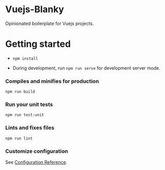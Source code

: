 # Vuejs-Blanky

Opinionated boilerplate for Vuejs projects. 

# Getting started 

* `npm install`

* During development, run `npm run serve` for development server mode. 

### Compiles and minifies for production
```
npm run build
```

### Run your unit tests
```
npm run test:unit
```

### Lints and fixes files
```
npm run lint
```

### Customize configuration
See [Configuration Reference](https://cli.vuejs.org/config/).
